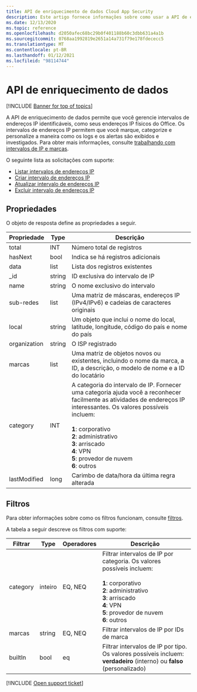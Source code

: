 ```yaml
---
title: API de enriquecimento de dados Cloud App Security
description: Este artigo fornece informações sobre como usar a API de enriquecimento de dados.
ms.date: 12/13/2020
ms.topic: reference
ms.openlocfilehash: d2050afec68bc29b0f401188b60c3dbb631a4a1b
ms.sourcegitcommit: 0768aa1992819e2651a14a731f79e178fdececc5
ms.translationtype: MT
ms.contentlocale: pt-BR
ms.lasthandoff: 01/12/2021
ms.locfileid: "98114744"
---
```

# <a name="data-enrichment-api"></a>API de enriquecimento de dados

[!INCLUDE [Banner for top of topics](includes/banner.md)]

A API de enriquecimento de dados permite que você gerencie intervalos de endereços IP identificáveis, como seus endereços IP físicos do Office. Os intervalos de endereços IP permitem que você marque, categorize e personalize a maneira como os logs e os alertas são exibidos e investigados. Para obter mais informações, consulte [trabalhando com intervalos de IP e marcas](ip-tags.md).

O seguinte lista as solicitações com suporte:

- [Listar intervalos de endereços IP](api-data-enrichment-list.md)
- [Criar intervalo de endereços IP](api-data-enrichment-create.md)
- [Atualizar intervalo de endereços IP](api-data-enrichment-update.md)
- [Excluir intervalo de endereços IP](api-data-enrichment-delete.md)

## <a name="properties"></a>Propriedades

O objeto de resposta define as propriedades a seguir.

| Propriedade | Type | Descrição |
| --- | --- | --- |
| total | INT | Número total de registros |
| hasNext | bool | Indica se há registros adicionais |
| data | list | Lista dos registros existentes |
| _id | string | ID exclusiva do intervalo de IP |
| name | string | O nome exclusivo do intervalo |
| sub-redes | list | Uma matriz de máscaras, endereços IP (IPv4/IPv6) e cadeias de caracteres originais |
| local | string | Um objeto que inclui o nome do local, latitude, longitude, código do país e nome do país |
| organization | string | O ISP registrado |
| marcas| list | Uma matriz de objetos novos ou existentes, incluindo o nome da marca, a ID, a descrição, o modelo de nome e a ID do locatário |
| category | INT | A categoria do intervalo de IP. Fornecer uma categoria ajuda você a reconhecer facilmente as atividades de endereços IP interessantes. Os valores possíveis incluem:<br /><br />**1**: corporativo<br />**2**: administrativo<br />**3**: arriscado<br />**4**: VPN<br />**5**: provedor de nuvem<br />**6**: outros |
| lastModified | long | Carimbo de data/hora da última regra alterada |

## <a name="filters"></a>Filtros

Para obter informações sobre como os filtros funcionam, consulte [filtros](api-introduction.md#filters).

A tabela a seguir descreve os filtros com suporte:

| Filtrar | Type | Operadores | Descrição |
| --- | --- | --- | --- |
| category | inteiro | EQ, NEQ | Filtrar intervalos de IP por categoria. Os valores possíveis incluem:<br /><br />**1**: corporativo<br />**2**: administrativo<br />**3**: arriscado<br />**4**: VPN<br />**5**: provedor de nuvem<br />**6**: outros |
| marcas | string | EQ, NEQ | Filtrar intervalos de IP por IDs de marca |
| builtIn | bool | eq | Filtrar intervalos de IP por tipo. Os valores possíveis incluem: **verdadeiro** (interno) ou **falso** (personalizado) |

[!INCLUDE [Open support ticket](includes/support.md)]

